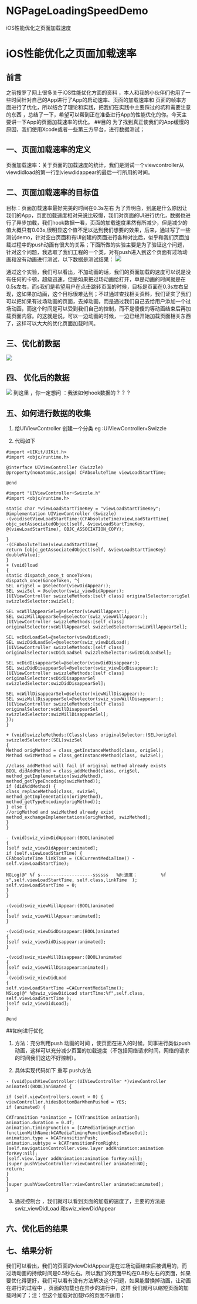# NGPageLoadingSpeedDemo
iOS性能优化之页面加载速度
# iOS性能优化之页面加载速率

## 前言

之前搜罗了网上很多关于iOS性能优化方面的资料 ，本人和我的小伙伴们也用了一些时间针对自己的App进行了App的启动速率、页面的加载速率和 页面的帧率方面进行了优化，所以结合了理论和实践，把我们在实践中主要踩过的坑和需要注意的东西 ，总结了一下，希望可以帮到正在准备进行App的性能优化的你。今天主要讲一下App的页面加载速率的优化。
##目的
为了找到真正使我们的App缓慢的原因，我们使用Xcode或者一些第三方平台，进行数据测试；
## 一、页面加载速率的定义
页面加载速率：关于页面的加载速度的统计，我们是测试一个viewcontroller从viewdidload的第一行到viewdidappear的最后一行所用的时间。
## 二、页面加载速率的目标值
目标：页面加载速率最好完美的时间在0.3s左右
为了弄明白，到底是什么原因让我们的App，页面加载速度相对来说比较慢，我们对页面的UI进行优化，数据也进行了异步加载，我们hook数据一看，页面的加载速度果然有所减少，但是减少的值大概只有0.03s,很明显这个值不足以达到我们想要的效果，后来，通过写了一些测试demo，针对空白页面和有UI创建的页面进行各种对比后，似乎和我们页面加载过程中的push动画有很大的关系；下面所做的实验主要是为了验证这个问题，针对这个问题，我选取了我们工程的一个类，对有push进入到这个页面有过场动画和没有动画进行测试，以下数据是测试结果：
![](https://ws1.sinaimg.cn/large/007e49vogy1fuvhvyo7nzj30em0cutai.jpg)

通过这个实验，我们可以看出，不加动画的话，我们的页面加载的速度可以说是没有任何的卡顿，超级迅速，但是如果把过场动画给打开，单是动画的时间就是在0.5s左右，而s我们是希望用户在点击跳转页面的时候，目标是页面在0.3s左右呈现，这如果加动画，这个目标很难达到；不过通过查找相关资料，我们证实了我们可以把如果有过场动画的页面，去掉动画，而是通过我们自己去给用户添加一个过场动画，而这个时间是可以受到我们自己的控制，而不是傻傻的等动画结束后再加载页面内容。的这就是说，可以一边动画的时候，一边已经开始加载页面相关东西了，这样可以大大的优化页面加载时间。

## 三、优化前数据
![](https://ws1.sinaimg.cn/large/007e49vogy1fuviagp9oqj30ci0r2abs.jpg)
## 四、 优化后的数据
![](https://ws1.sinaimg.cn/large/007e49vogy1fuvidspab1j30oo0tegpq.jpg)
到这里 ，你一定想问 ：我该如何hook数据的？？？
## 五、如何进行数据的收集
1. 给UIViewController 创建一个分类 eg :UIViewController+Swizzle

2. 代码如下
```
#import <UIKit/UIKit.h>
#import <objc/runtime.h>

@interface UIViewController (Swizzle)
@property(nonatomic,assign) CFAbsoluteTime viewLoadStartTime;

@end

```
```
#import "UIViewController+Swizzle.h"
#import <objc/runtime.h>

static char *viewLoadStartTimeKey = "viewLoadStartTimeKey";
@implementation UIViewController (Swizzle)
-(void)setViewLoadStartTime:(CFAbsoluteTime)viewLoadStartTime{
objc_setAssociatedObject(self, &viewLoadStartTimeKey, @(viewLoadStartTime), OBJC_ASSOCIATION_COPY);

}
-(CFAbsoluteTime)viewLoadStartTime{
return [objc_getAssociatedObject(self, &viewLoadStartTimeKey) doubleValue];
}
+ (void)load
{
static dispatch_once_t onceToken;
dispatch_once(&onceToken, ^{
SEL origSel = @selector(viewDidAppear:);
SEL swizSel = @selector(swiz_viewDidAppear:);
[UIViewController swizzleMethods:[self class] originalSelector:origSel swizzledSelector:swizSel];

SEL vcWillAppearSel=@selector(viewWillAppear:);
SEL swizWillAppearSel=@selector(swiz_viewWillAppear:);
[UIViewController swizzleMethods:[self class] originalSelector:vcWillAppearSel swizzledSelector:swizWillAppearSel];

SEL vcDidLoadSel=@selector(viewDidLoad);
SEL swizDidLoadSel=@selector(swiz_viewDidLoad);
[UIViewController swizzleMethods:[self class] originalSelector:vcDidLoadSel swizzledSelector:swizDidLoadSel];

SEL vcDidDisappearSel=@selector(viewDidDisappear:);
SEL swizDidDisappearSel=@selector(swiz_viewDidDisappear:);
[UIViewController swizzleMethods:[self class] originalSelector:vcDidDisappearSel swizzledSelector:swizDidDisappearSel];

SEL vcWillDisappearSel=@selector(viewWillDisappear:);
SEL swizWillDisappearSel=@selector(swiz_viewWillDisappear:);
[UIViewController swizzleMethods:[self class] originalSelector:vcWillDisappearSel swizzledSelector:swizWillDisappearSel];
});
}

+ (void)swizzleMethods:(Class)class originalSelector:(SEL)origSel swizzledSelector:(SEL)swizSel
{
Method origMethod = class_getInstanceMethod(class, origSel);
Method swizMethod = class_getInstanceMethod(class, swizSel);

//class_addMethod will fail if original method already exists
BOOL didAddMethod = class_addMethod(class, origSel, method_getImplementation(swizMethod), method_getTypeEncoding(swizMethod));
if (didAddMethod) {
class_replaceMethod(class, swizSel, method_getImplementation(origMethod), method_getTypeEncoding(origMethod));
} else {
//origMethod and swizMethod already exist
method_exchangeImplementations(origMethod, swizMethod);
}
}

- (void)swiz_viewDidAppear:(BOOL)animated
{
[self swiz_viewDidAppear:animated];
if (self.viewLoadStartTime) {
CFAbsoluteTime linkTime = (CACurrentMediaTime() - self.viewLoadStartTime);

NGLog(@" %f s--------------------ssssss   %@:速度：         %f s",self.viewLoadStartTime, self.class,linkTime  );
self.viewLoadStartTime = 0;
}
}

-(void)swiz_viewWillAppear:(BOOL)animated
{
[self swiz_viewWillAppear:animated];
}

-(void)swiz_viewDidDisappear:(BOOL)animated
{
[self swiz_viewDidDisappear:animated];
}

-(void)swiz_viewWillDisappear:(BOOL)animated
{
[self swiz_viewWillDisappear:animated];
}
-(void)swiz_viewDidLoad
{
self.viewLoadStartTime =CACurrentMediaTime();
NSLog(@" %@swiz_viewDidLoad startTime:%f",self.class, self.viewLoadStartTime );
[self swiz_viewDidLoad];
}

@end
```
##如何进行优化
1. 方法：充分利用push 动画的时间 ，使页面在进入的时候，同事进行类似push 动画，这样可以充分减少页面的加载速度（不包括网络请求时间，网络的请求的时间我们这边不好控制）。

2. 具体实现代码如下
重写 push方法

```
- (void)pushViewController:(UIViewController *)viewController animated:(BOOL)animated {

if (self.viewControllers.count > 0) {
viewController.hidesBottomBarWhenPushed = YES;
if (animated) {

CATransition *animation = [CATransition animation];
animation.duration = 0.4f;
animation.timingFunction = [CAMediaTimingFunction functionWithName:kCAMediaTimingFunctionEaseInEaseOut];
animation.type = kCATransitionPush;
animation.subtype = kCATransitionFromRight;
[self.navigationController.view.layer addAnimation:animation forKey:nil];
[self.view.layer addAnimation:animation forKey:nil];
[super pushViewController:viewController animated:NO];
return;
}
}
[super pushViewController:viewController animated:animated];
}

```


3. 通过控制台 ，我们就可以看到页面的加载的速度了，主要的方法是swiz_viewDidLoad  和swiz_viewDidAppear 

## 六、优化后的结果

## 七、结果分析
我们可以看出，我们的页面的viewDidAppear是在过场动画结束后被调用的，而过场动画的持续时间是0.5秒左右。所以我们的页面平均在0.8秒左右的页面，如果要优化得更好，我们可以看有没有方法解决这个问题，如果能替换掉动画，让动画在进行的过程中 ，页面的加载也在异步的进行中，这样 我们就可以缩短页面的加载时间了；注：但这个加载对加载h5的页面不适用；




